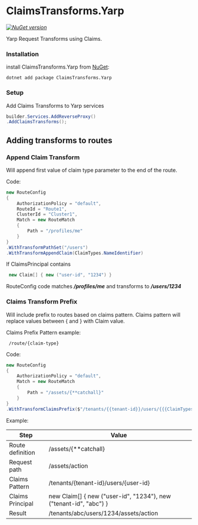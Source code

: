 # ClaimsTransforms.Yarp

_[![NuGet version](https://img.shields.io/nuget/v/ClaimsTransforms.Yarp)](https://www.nuget.org/packages/ClaimsTransforms.Yarp)_

Yarp Request Transforms using Claims.

### Installation

install ClaimsTransforms.Yarp from [NuGet](https://www.nuget.org/packages/ClaimsTransforms.Yarp):

    dotnet add package ClaimsTransforms.Yarp

### Setup

Add Claims Transforms to Yarp services
``` c#
builder.Services.AddReverseProxy()
.AddClaimsTransforms();
```

Adding transforms to routes
--------------------------------


### Append Claim Transform

Will append first value of claim type parameter to the end of the route.


Code:
``` c#
new RouteConfig
{
    AuthorizationPolicy = "default",
    RouteId = "Route1",
    ClusterId = "Cluster1",
    Match = new RouteMatch
    {
        Path = "/profiles/me"
    }
}
.WithTransformPathSet("/users")
.WithTransformAppendClaim(ClaimTypes.NameIdentifier)
```

If ClaimsPrincipal contains 
 
``` c#   
 new Claim[] { new ("user-id", "1234") }
```

RouteConfig code matches ***/profiles/me*** and transforms to ***/users/1234***

### Claims Transform Prefix

Will include prefix to routes based on claims pattern. 
Claims pattern will replace values between { and } with Claim value.

Claims Prefix Pattern example:
   
     /route/{claim-type}


Code:
``` c#
new RouteConfig
{
    AuthorizationPolicy = "default",
    Match = new RouteMatch
    {
        Path = "/assets/{**catchall}"
    }
}
.WithTransformClaimsPrefix($"/tenants/{{tenant-id}}/users/{{{ClaimTypes.NameIdentifier}}}")
```

Example:

| **Step**         | **Value**                                                         |
|------------------|-------------------------------------------------------------------|
| Route definition | /assets/{**catchall}                                              |
| Request path     | /assets/action                                                    |
| Claims Pattern   | /tenants/{tenant-id}/users/{user-id}                              |
| Claims Principal | new Claim[] { new ("user-id", "1234"), new ("tenant-id", "abc") } |
| Result           | /tenants/abc/users/1234/assets/action                             |